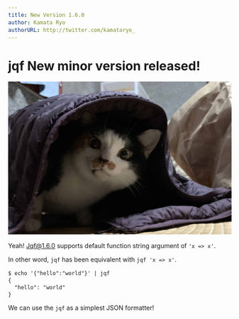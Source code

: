 ```yaml
---
title: New Version 1.6.0
author: Kamata Ryo
authorURL: http://twitter.com/kamataryo_
---
```


# jqf New minor version released!

![hello! new version!](/img/2020-04-14/01.jpg)

Yeah! Jqf@1.6.0 supports default function string argument of `'x => x'`.

In other word, `jqf` has been equivalent with `jqf 'x => x'`.

```
$ echo '{"hello":"world"}' | jqf
{
  "hello": "world"
}
```

We can use the `jqf` as a simplest JSON formatter!
